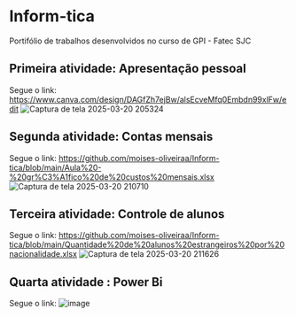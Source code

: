 # Inform-tica
Portifólio de trabalhos desenvolvidos no curso de GPI - Fatec SJC 
## Primeira atividade: Apresentação pessoal
Segue o link: https://www.canva.com/design/DAGfZh7ejBw/alsEcveMfq0Embdn99xlFw/edit
![Captura de tela 2025-03-20 205324](https://github.com/user-attachments/assets/f7820deb-791d-485e-820a-fbb91df9ec8a)
## Segunda atividade: Contas mensais
Segue o link: https://github.com/moises-oliveiraa/Inform-tica/blob/main/Aula%20-%20gr%C3%A1fico%20de%20custos%20mensais.xlsx
![Captura de tela 2025-03-20 210710](https://github.com/user-attachments/assets/bb29c9a7-1ef8-4043-b91e-7c61bac802ed)
## Terceira atividade: Controle de alunos 
Segue o link: https://github.com/moises-oliveiraa/Inform-tica/blob/main/Quantidade%20de%20alunos%20estrangeiros%20por%20nacionalidade.xlsx
![Captura de tela 2025-03-20 211626](https://github.com/user-attachments/assets/01ebbe0f-5c74-49c9-8e6f-57b974dfbf6b)
## Quarta atividade : Power Bi
Segue o link:
![image](https://github.com/user-attachments/assets/eaf6a843-d3a8-4aab-9131-9a95bd5e2d28)

